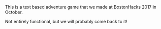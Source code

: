 This is a text based adventure game that we made at BostonHacks 2017 in October.

Not entirely functional, but we will probably come back to it!
